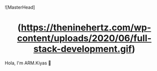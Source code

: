 ![MasterHead]<h1 align="center">(https://theninehertz.com/wp-content/uploads/2020/06/full-stack-development.gif)</h1>
Hola, I'm ARM.Kiyas 👋

